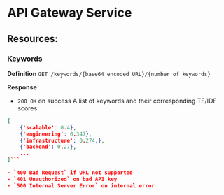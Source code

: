 # API Gateway Service

## Resources:

### Keywords

**Definition**
`GET /keywords/{base64 encoded URL}/{number of keywords}`

**Response**
- `200 OK` on success
A list of keywords and their corresponding TF/IDF scores:
```json
[
    {'scalable': 0.4},
    {'engineering': 0.347},
    {'infrastructure': 0.274,},
    {'backend': 0.27},
    ...
]```

- `400 Bad Request` if URL not supported
- `401 Unauthorized` on bad API key
- `500 Internal Server Error` on internal error
